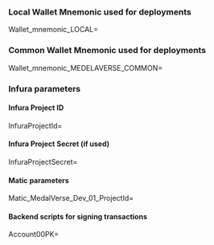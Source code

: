 ### Local Wallet Mnemonic used for deployments
Wallet_mnemonic_LOCAL=

###  Common Wallet Mnemonic used for deployments
Wallet_mnemonic_MEDELAVERSE_COMMON=

###  Infura parameters
#### Infura Project ID
InfuraProjectId=
#### Infura Project Secret (if used)
InfuraProjectSecret=

#### Matic parameters
Matic_MedalVerse_Dev_01_ProjectId=

#### Backend scripts for signing transactions
Account00PK=
